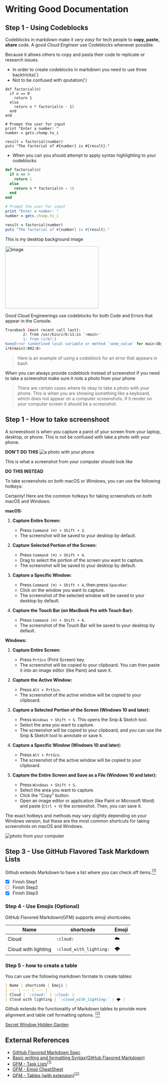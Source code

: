 # Writing Good Documentation

## Step 1 - Using Codeblocks

Codeblocks in markdown make it *very easy* for tech people to **copy, paste, share** code.
A good _Cloud Engineer_ use Codeblocks whenever possible.

Because it allows others to copy and pasta their code to replicate or research issues.

- In order to create codeblocks in markdown you need to use three backtricks(`)
- Not to be confused with qoutation(')

```
def factorial(n)
  if n == 0
    return 1
  else
    return n * factorial(n - 1)
  end
end

# Prompt the user for input
print "Enter a number: "
number = gets.chomp.to_i

result = factorial(number)
puts "The factorial of #{number} is #{result}."

```
- When you can you should attempt to apply syntax highlighting to your codeblocks
```ruby
def factorial(n)
  if n == 0
    return 1
  else
    return n * factorial(n - 1)
  end
end

# Prompt the user for input
print "Enter a number: "
number = gets.chomp.to_i

result = factorial(number)
puts "The factorial of #{number} is #{result}."

```
This is my desktop background image

<img src="https://github.com/BelleChiu/github-docs-examples/assets/49231741/3c4dcd84-1df5-4008-be5a-f485f91a0642" alt="Image" width="300" height="200">

Good Cloud Engineerings use codeblocks for both Code and Errors that appear in the Console.

```bash
Traceback (most recent call last):
        2: from /usr/bin/irb:11:in `<main>'
        1: from (irb):1
NameError (undefined local variable or method `some_value' for main:Object)
irb(main):002:0>
```
> Here is an example of using a codeblock for an error that appears in bash
>
> 
When you can always provide codeblock instead of screenshot
If you need to take a screenshot make sure it nots a photo from your phone

>There are certain cases where its okay to take a photo with your phone. This is when you are showing something like a keyboard, which does not appear on a computer screenshots. If it render on your computer screen it should be a screenshot.

## Step 1 - How to take screenshoot

A screenshoot is when you capture a parot of your screen from your laptop, desktop, or phone.
This is not be confused with take a photo with your phone.

**DON'T DO THIS**
![a photo with your phone](assets/photo_capture_from_phone.jpg)

This is what a screenshot from your computer should look like

**DO THIS INSTEAD**

To take screenshots on both macOS or Windows, you can use the following hotkeys:

Certainly! Here are the common hotkeys for taking screenshots on both macOS and Windows:

**macOS:**

1. **Capture Entire Screen:**
   - Press `Command (⌘) + Shift + 3`.
   - The screenshot will be saved to your desktop by default.

2. **Capture Selected Portion of the Screen:**
   - Press `Command (⌘) + Shift + 4`.
   - Drag to select the portion of the screen you want to capture.
   - The screenshot will be saved to your desktop by default.

3. **Capture a Specific Window:**
   - Press `Command (⌘) + Shift + 4`, then press `Spacebar`.
   - Click on the window you want to capture.
   - The screenshot of the selected window will be saved to your desktop by default.

4. **Capture the Touch Bar (on MacBook Pro with Touch Bar):**
   - Press `Command (⌘) + Shift + 6`.
   - The screenshot of the Touch Bar will be saved to your desktop by default.

**Windows:**

1. **Capture Entire Screen:**
   - Press `PrtScn` (Print Screen) key.
   - The screenshot will be copied to your clipboard. You can then paste it into an image editor (like Paint) and save it.

2. **Capture the Active Window:**
   - Press `Alt + PrtScn`.
   - The screenshot of the active window will be copied to your clipboard.

3. **Capture a Selected Portion of the Screen (Windows 10 and later):**
   - Press `Windows + Shift + S`. This opens the Snip & Sketch tool.
   - Select the area you want to capture.
   - The screenshot will be copied to your clipboard, and you can use the Snip & Sketch tool to annotate or save it.

4. **Capture a Specific Window (Windows 10 and later):**
   - Press `Alt + PrtScn`.
   - The screenshot of the active window will be copied to your clipboard.

5. **Capture the Entire Screen and Save as a File (Windows 10 and later):**
   - Press `Windows + Shift + S`.
   - Select the area you want to capture.
   - Click the "Copy" button.
   - Open an image editor or application (like Paint or Microsoft Word) and paste (`Ctrl + V`) the screenshot. Then, you can save it.

The exact hotkeys and methods may vary slightly depending on your Windows version, but these are the most common shortcuts for taking screenshots on macOS and Windows.

![photo from your computer](assets/screenshot_from_your_computer.png)


## Step 3 - Use GitHub Flavored Task Markdown Lists

Github extends Markdown to have a list where you can check off items.[<sup>[1]</sup>](#external-references)

- [x] Finish Step1
- [ ] Finish Step2
- [x] Finish Step3

### Step 4 - Use Emojis (Optional)

GitHub Flavored Markdown(GFM) supports emoji shortcodes.

| Name | shortcode | Emoji |
| --- | --- | --- |
| Cloud | `:cloud:` | :cloud: |
| Cloud with lighting | `:cloud_with_lighting:` | 🌩️ |

### Step 5 - how to create a table

You can use the following markdown formate to create tables: 

```md
| Name | shortcode | Emoji |
| --- | --- | --- |
| Cloud | `:cloud:` | :cloud: |
| Cloud with lighting | `:cloud_with_lighting:` | 🌩️ |


```
Github extends the functionality of Markdown tables to provide more alignment and table cell formatting options. [<sup>[2]</sup>](#external-references)

[Secret Window Hidden Garden](secret-window/hidden-garden.md)


## External References

- [GitHub Flavored Markdown Spec](https://github.github.com/gfm/)
- [Basic writing and formatting Syntax(GitHub Flavored Markdown)](https://docs.github.com/en/get-started/writing-on-github/getting-started-with-writing-and-formatting-on-github/basic-writing-and-formatting-syntax)
- [GFM - Task Lists](https://docs.github.com/en/get-started/writing-on-github/getting-started-with-writing-and-formatting-on-github/basic-writing-and-formatting-syntax#task-lists)<sup>[1]</sup>
- [GFM - Emoji CheatSheet](https://github.com/ikatyang/emoji-cheat-sheet)
- [GFM - Tables (with extension)](https://github.github.com/gfm/#tables-extension-)<sup>[2]</sup>
